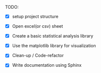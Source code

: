 TODO:

- [x] setup project structure
- [x] Open excel(or csv) sheet
- [x] Create a basic statistical analysis library
- [x] Use the matplotlib library for visualization
- [x] Clean-up / Code-refactor
- [x] Write documentation using Sphinx

